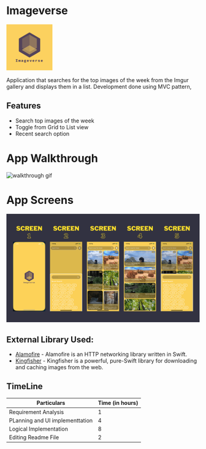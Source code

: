 # Imageverse

<img src="https://github.com/vivektechyogi/OutPuts/blob/main/Imageverse/fulllogo.png" height="120" width="120" >

Application that searches for the top images of the week from the Imgur gallery and displays them in a list. 
Development done using MVC pattern, 

## Features

- Search top images of the week
- Toggle from Grid to List view
- Recent search option
# App Walkthrough
![walkthrough gif](https://github.com/vivektechyogi/OutPuts/blob/main/Imageverse/walkthrough.gif)

# App Screens
![Alt text](https://github.com/vivektechyogi/OutPuts/blob/main/Imageverse/Screen.png "App Icon")

## External Library Used:

- [Alamofire](https://github.com/Alamofire/Alamofire) - Alamofire is an HTTP networking library written in Swift.
- [Kingfisher](https://github.com/onevcat/Kingfisher) - Kingfisher is a powerful, pure-Swift library for downloading and caching images from the web.


## TimeLine

| Particulars | Time (in hours) |
| ------ | ------ |
| Requirement Analysis |  1 |
| PLanning and UI implementtation | 4 |
| Logical Implementation | 8|
| Editing Readme File | 2 |

